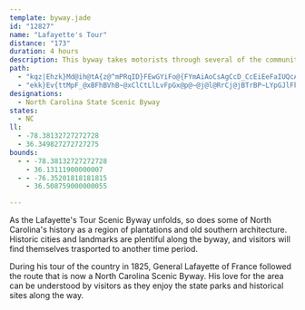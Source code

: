 ```yaml
---
template: byway.jade
id: "12827"
name: "Lafayette's Tour"
distance: "173"
duration: 4 hours
description: This byway takes motorists through several of the communities which Lafayette visited on his 1825 tour of the area.
path: 
  - "kqz|Ehzk}Md@ih@tA{z@^mPRqID}FEwGYiFo@{FYmAiAoCsAgCcD_CcEiEeFaIUQcAuA^e@AeAO_A?kCH}BtA_PDaJcGck@SsDAsEdAmOXsBdBqT\\{H?wBcAoNKgDD{Et@uQe@}RiAgo@OmCYaBi@yCi@kBqOy\\YyAcAmCeAgFs@aIOeDNgm@EuKOgBm@iDm@iBiHmOi@sA]aAa@kB_@_DGaCGkbAVqWEkG[mEmFa\\m@mFeCk]SmESmOK_Dm@}GyEcd@iAgGwJab@c@gCUcD?iFVmEtEi^ZuD?mEc@mEo@kCuAiDak@kbA}BmFoC{Is@_Du@sEcAsIuOk{Ay@oGy@_Do@_BoAmB}@eAsByAgCgAcMkDgRaGwEyBie@{VsAaAqAqAmAgBo@uAcAyC_@sBS_CaAeY}AyLgBgLqAuM@gA\\eDxD}XcIsAFa@lBiO|@sITaDSmKHaB|@{HJyD|EeFlEaGpDuGtBgFrAwE~Lqj@hAyEbDyJlN__@`AsChByIlBiLhBsH~FkS`B_FdByDlA_B~CuCdGsDl}@ug@|C}ArDaA|T_CrBm@~AgAvIsK~AsAxB}@lQuDnB_AdH{FdBgCxA_Eld@qcBrEoQl@{DtE_`@|PwpBbBoQd@iDhBuJfCyIjCuH`h@ytAhCuF`I}L|D}E|U}WfGiGlGoIbU}\\lBeC|G}JrOsXxBmDdAoAlCcCt`@eXbEyC|BmBtNmNz|@s|@nf@eWvDeBhTaO`OuK|AeAnPaJbC{Ah{AgnA`HeFfFaD`IwCjLgCjNmBdJ_Az^oEjKq@}e@un@oAmBmBmDsFiNcAkBcMcTeC{DmFsHcGgHkKsKIYcPuO_CyCqHwHsE}FgE{GoCoFmf@ekAmE{LiK_a@WuGxEqY~@qExBcMpAoLtAo`@BiHSoFm@mEaAqEaCmHu@uDe@sCiAsKi@eBqBsDuDuDiBaCqAeCyEkRyAwGc@mE\\_]rIcTzI{RxBaEpEcHzLmPhG_d@fBwT|CiRtAmLl@oD~@iCjJeNn@wAh@aBj@kERiEE_Bc@aEUkAcB{E{HuPyEuMc@eD_AcKoA{P]gFA_B~@i\\PkRA}Cy@wMc@yE[uBsAaF]kBIaB[aUBaCNkBvJgb@h@kD|CqWNqDDuJ^cFhCmN`BiGrJuTl@qBXgBDaF}@_Z_@_Jo@oJ_Aiu@y@aM?_ANyBxEkWjCaRdAmD~AsCxM{Nz@kAfAuBhAeEC}Ee@_GqBcPsDwTeSsx@mEwRyBqSi@kNUaIFwHv@uVkLgGiBmA{J{HySmNiAoAg@}@o@gBqH}WeAeDiAmBoBgBoP{Jm@w@sEmK_b@mdAaLkVcBsCgYec@}BuEe`@_rAy@eEmAcIg@uGOeDVyk@`A{HjDeT|@aKNkCh@{S?iC_@aDUuAs@uBkHaNsCyCuKuIeBeB}DcGeA_Ci@gCYmE_Ai\\gCsX_@kBc@wAo@iAiX}a@qA_C[{@e@sBYyBSkEBaC^sDrB{IxBmKlH_@vBYjA_@~@a@rMkLxCoB|@]bDu@dCQfB?bCVdLzBfHdAlj@tFpI~A`QlFrCj@fDRzk@PrFl@lHrBr@^hBj@~A_C~{CmzBzDuBv`@iQ~ImE`L{It@e@tL_K~MuJhOcKffAoq@d|@}i@tOeKxFeDlv@gf@lj@c]pS{MxBaChB_DlX{k@j@aBxHuPdb@q|@bm@_rAfjAidCfJqQpHoO|Sk`@rw@c|AnE}KjFcVr@cCdAuCn@gA|AsB`I{IlGqGvEoFh@_AZs@xToy@fGmb@|@yHgl@uLcBKoMl@wGNmB_@kBk@qRaHiBgAyAcBaReX}EsGwBaCy@s@yBkAyC_AqEg@gMe@yZm@kAI_AUmDkAa\\gMo}@m[kb@mOcViJkrAye@eO_GmCyBkKuM_TcYe{@ohAmGmGsn@si@uMsL{CoD{CgEaDsFoBeEaaB_bEsBeG_BoIuIso@_AoIe@uIgCet@i@iH_AmFmAkEkBuEcB_DsCuDkC_CsUiPqOaHaUsGcEgB}]eXaHmEhA_CPkAXcQVwEd@wFhBoMb@eBdO}{@NsBDmAi@_RiAii@k@eZCqFHaCXsBdEwVhAaILsDMsBmJyc@o@kDo@}I}D{u@SaBO_Ae@}A}@{AyEaH_@q@w@uCwM{|@gG_]oAyDqAeCgt@euAmBkEiAiFmBar@oEal@w@aGsGcVmDmK}@sDUyB_@y^h@sLSuImEuf@U_C]_Bw@{CqRw\\kLsQeDuHw@eCUuBEqBdAyg@?aDUaE_AoLc@qCe@{AiAgCgJuRs@eE{Eoq@qA_YWaIiCum@k@eRqAeo@kAfAyAr@gBPoA?uPw@oQ{AwXkBiKaAyG_@mEFmB`@mFpByAjA_OpOq[jFaLrCaHlAiCrAsS`M}EjBiCl@mETqIO{Ik@sEm@oMsLcBs@sEDcHx@sCEaY{IsBS_BXwE`CaGpDmAb@oFjAwU~B^iS[kBFsBuPiCeS_CqHYyBs@yC_FmBmCyUo_@cCuBqEw@mFbAyC~A}VbSmUjQEpAkXpW{LrKsBtC{LlTwIhIoLrIaMhLyN~GmEhAiF|@_Kz@u@V{Kz@gJlA{H|A_h@bQgEdAePtCcVpHuGnByCd@wDGuB_@cBk@cCsAkY{WeCaAiAYmD_@Y{K?kDh@ac@]eYAi]IaDHyF}BeBwAcBeBkAsAq@uN{BsQ_C_QgFeCgAsBkAqGuFcDwEsE}J_Oq]oLcX_GmJSe@qJ{OyPeXiEuHcBsGsB{NmAd@_F~@eIj@yBl@aJeAa_@XmUcJ}C_DaE{FoE}DqFaEcGoGwBeBeBm@}C_@yL?_Et@eL|CaWnTeDbDcAh@kHWwO~BFwAlCqSHgCYmC_AyCoCgGcAyAmGmH}@qAKg@OeC^aCxDiQfDcQ@_Co@oFcIei@S_CBmBp@{Ct[qiA|CoJnF{RtDuLtB~BfF`I~KjSlItNbV|XfG~DnDyL`C_KxAkEhA{An@_@fCWhCe@~CeBl@uBhAuFp]sqAn@y@bAeClCgIhA{BbE_FdMuMt@m@`IuKtu@arAfCgFnCqIvAiCxA_BpXwS|JmIzIeIdAoAvVe^bDwDjZoM~NiHpRsFpGsA"
  - "ekk}Ev{ttMpF_@xBFhBVhB~@xClCtLlLvFpGx@p@~@j@l@RrCj@jBTrBP~LYpGJlFk@lDgAjOyF`IuBnPqCtNkBn@UxB_@vEQtSxCfDxA^v@rEbFfCjB~MtDbCV~@iY|@cQj@uDhAyEnByElEyI`AgAnAaCnFyIeFoEiIgKoDmGaLiQySc]oGsJ{Ry[sd@cq@gMoQqQwWoCsEcT{YqLsRiBcCaCcCmNaMgBsBoBsDqKiWyBsD{EgHxNwXbEgLxAoBrAuArBmBt@a@nAyBlAkD`FyQz@}BnAsBnKcNlBuCt@iB|@iClGaXTmCx@}TImGYgDQgAcByGaAgC{@eBeAkAeKiIsA}Ay@}AeAmDiAsJs@gCo@kDMmDLaH^mCdCaLpFcRtMgi@lA{FTyCEeNHqHJeDbC_^b@eEh@aC~@kBz@gAbAy@|SaNxPiLhCwAhB{BhAsCn@aCt@eIfGkdAbBcW~M{lBpI}x@xBiUpCk`@^{DjAqGfC{Ih@uD^iPJkJLuBEaEjQyDbA]nDaCpCiCtAeCtZup@rB_FhAuDbCkOhd@wzC^gFJ{D|@u}@_K~Fk@Ry@?gg@mPkGiBq@IqCVsqApPwGHc]dAeR}AqKgAuL{AgJwAsFAmEQ{Ek@sGsA_AEcC\\qAn@u@dA}EdJeAzAsBpBaCf@yBRoDYam@iMaT_Eq@?gQrDUkBo@cIcRgvCKyFZyI`TimDf@aI\\wC|B}Lh[szAf@{AtAkClFwG`BeCx@sBj@eDHaDDok@sBay@B_F~@}DxBeHb@{@vI{Wx@gDJmCg@qa@MyDO{B_@wBaHsXiBsIsHac@wBsNi@aEc@sFe@uIHsCJkApF}XTyBBu@CsA}Dyo@ByE|F}x@|f@etGtL}|AzJqsA?yLy@cuAFgEzXmmBr@mDvYymA~D}VzPku@VyApA}NpB{a@^mCdKy`@l@sA{@}BuO{w@QoBeAmF{Fch@y@oIq@cFaC_V?_BPgFhGo`@pH{o@dAiG"
designations: 
  - North Carolina State Scenic Byway
states: 
  - NC
ll: 
  - -78.38132727272728
  - 36.349827272727275
bounds: 
  - - -78.38132727272728
    - 36.13111900000007
  - - -76.35201818181815
    - 36.508759000000055

---
```


<p>As the Lafayette's Tour Scenic Byway unfolds, so does some of North Carolina's history as a region of plantations and old southern architecture.  Historic cities and landmarks are plentiful along the byway, and visitors will find themselves trasported to another time period.</p>
<p>During his tour of the country in 1825, General Lafayette of France followed the route that is now a North Carolina Scenic Byway.  His love for the area can be understood by visitors as they enjoy the state parks and historical sites along the way.</p>
